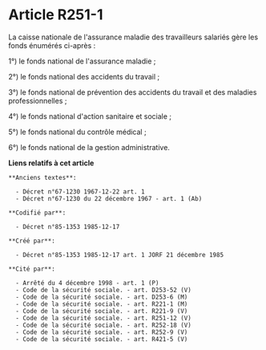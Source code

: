 # Article R251-1

La caisse nationale de l'assurance maladie des travailleurs salariés gère les fonds énumérés ci-après : 

1°) le fonds national de l'assurance maladie ; 

2°) le fonds national des accidents du travail ; 

3°) le fonds national de prévention des accidents du travail et des maladies professionnelles ; 

4°) le fonds national d'action sanitaire et sociale ; 

5°) le fonds national du contrôle médical ; 

6°) le fonds national de la gestion administrative.

**Liens relatifs à cet article**

	**Anciens textes**:

	  - Décret n°67-1230 1967-12-22 art. 1
	  - Décret n°67-1230 du 22 décembre 1967 - art. 1 (Ab)

	**Codifié par**:

	  - Décret n°85-1353 1985-12-17

	**Créé par**:

	  - Décret n°85-1353 1985-12-17 art. 1 JORF 21 décembre 1985

	**Cité par**:

	  - Arrêté du 4 décembre 1998 - art. 1 (P)
	  - Code de la sécurité sociale. - art. D253-52 (V)
	  - Code de la sécurité sociale. - art. D253-6 (M)
	  - Code de la sécurité sociale. - art. R221-1 (M)
	  - Code de la sécurité sociale. - art. R221-9 (V)
	  - Code de la sécurité sociale. - art. R251-12 (V)
	  - Code de la sécurité sociale. - art. R252-18 (V)
	  - Code de la sécurité sociale. - art. R252-9 (V)
	  - Code de la sécurité sociale. - art. R421-5 (V)
